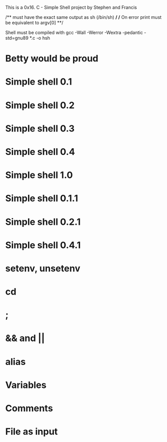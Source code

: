 This is a 0x16. C - Simple Shell project by Stephen and Francis

/** must have the exact same output as sh (/bin/sh) **/
/** On error print must be equivalent to argv[0] **/

Shell must be compiled with gcc -Wall -Werror -Wextra -pedantic -std=gnu89 *.c -o hsh

#  Betty would be proud
# Simple shell 0.1
# Simple shell 0.2
# Simple shell 0.3
# Simple shell 0.4
# Simple shell 1.0
# Simple shell 0.1.1
# Simple shell 0.2.1
# Simple shell 0.4.1
# setenv, unsetenv
# cd
# ;
# && and ||
# alias
# Variables
# Comments
# File as input
